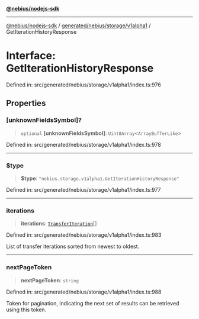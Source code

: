 [**@nebius/nodejs-sdk**](../../../../../README.md)

---

[@nebius/nodejs-sdk](../../../../../README.md) / [generated/nebius/storage/v1alpha1](../README.md) / GetIterationHistoryResponse

# Interface: GetIterationHistoryResponse

Defined in: src/generated/nebius/storage/v1alpha1/index.ts:976

## Properties

### \[unknownFieldsSymbol\]?

> `optional` **\[unknownFieldsSymbol\]**: `Uint8Array`\<`ArrayBufferLike`\>

Defined in: src/generated/nebius/storage/v1alpha1/index.ts:978

---

### $type

> **$type**: `"nebius.storage.v1alpha1.GetIterationHistoryResponse"`

Defined in: src/generated/nebius/storage/v1alpha1/index.ts:977

---

### iterations

> **iterations**: [`TransferIteration`](TransferIteration.md)[]

Defined in: src/generated/nebius/storage/v1alpha1/index.ts:983

List of transfer iterations sorted from newest to oldest.

---

### nextPageToken

> **nextPageToken**: `string`

Defined in: src/generated/nebius/storage/v1alpha1/index.ts:988

Token for pagination, indicating the next set of results can be retrieved using this token.
